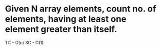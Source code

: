 # Given N array elements, count no. of elements, having at least one element greater than itself.

TC - O(n)
SC - O(1)